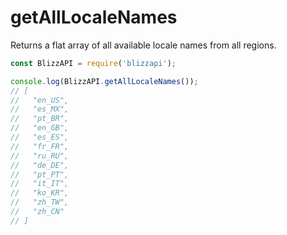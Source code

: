 # getAllLocaleNames

Returns a flat array of all available locale names from all regions.

```js
const BlizzAPI = require('blizzapi');

console.log(BlizzAPI.getAllLocaleNames());
// [
//   "en_US",
//   "es_MX",
//   "pt_BR",
//   "en_GB",
//   "es_ES",
//   "fr_FR",
//   "ru_RU",
//   "de_DE",
//   "pt_PT",
//   "it_IT",
//   "ko_KR",
//   "zh_TW",
//   "zh_CN"
// ]

```